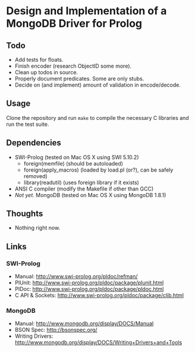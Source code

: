 # Design and Implementation of a MongoDB Driver for Prolog

## Todo

 * Add tests for floats.
 * Finish encoder (research ObjectID some more).
 * Clean up todos in source.
 * Properly document predicates. Some are only stubs.
 * Decide on (and implement) amount of validation in encode/decode.

## Usage

Clone the repository and run `make` to compile the necessary C libraries
and run the test suite.

## Dependencies

 * SWI-Prolog (tested on Mac OS X using SWI 5.10.2)
    * foreign(memfile) (should be autoloaded)
    * foreign(apply_macros) (loaded by load.pl (or?), can be safely removed)
    * library(readutil) (uses foreign library if it exists)
 * ANSI C compiler (modify the Makefile if other than GCC)
 * _Not yet._ MongoDB (tested on Mac OS X using MongoDB 1.8.1)

## Thoughts

 * Nothing right now.

## Links

### SWI-Prolog

 * Manual: <http://www.swi-prolog.org/pldoc/refman/>
 * PlUnit: <http://www.swi-prolog.org/pldoc/package/plunit.html>
 * PlDoc: <http://www.swi-prolog.org/pldoc/package/pldoc.html>
 * C API & Sockets: <http://www.swi-prolog.org/pldoc/package/clib.html>

### MongoDB

 * Manual: <http://www.mongodb.org/display/DOCS/Manual>
 * BSON Spec: <http://bsonspec.org/>
 * Writing Drivers: <http://www.mongodb.org/display/DOCS/Writing+Drivers+and+Tools>

